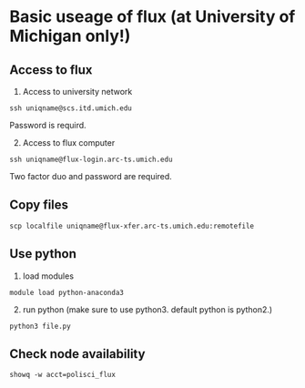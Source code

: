 # Basic useage of flux  (at University of Michigan only!)

## Access to flux
1. Access to university network
```
ssh uniqname@scs.itd.umich.edu
```
Password is requird. 

2. Access to flux computer
```
ssh uniqname@flux-login.arc-ts.umich.edu
```
Two factor duo and password are required.

## Copy files 
```
scp localfile uniqname@flux-xfer.arc-ts.umich.edu:remotefile
```


## Use python
1. load modules
```
module load python-anaconda3
```
2. run python (make sure to use python3. default python is python2.)
```
python3 file.py
```

## Check node availability
```
showq -w acct=polisci_flux
```

